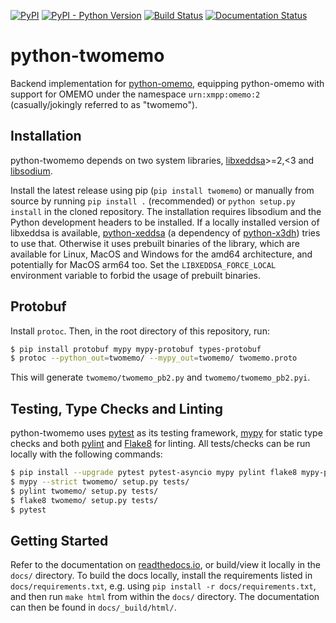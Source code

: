 [![PyPI](https://img.shields.io/pypi/v/Twomemo.svg)](https://pypi.org/project/Twomemo/)
[![PyPI - Python Version](https://img.shields.io/pypi/pyversions/Twomemo.svg)](https://pypi.org/project/Twomemo/)
[![Build Status](https://travis-ci.org/Syndace/python-twomemo.svg?branch=main)](https://travis-ci.org/Syndace/python-twomemo)
[![Documentation Status](https://readthedocs.org/projects/python-twomemo/badge/?version=latest)](https://python-twomemo.readthedocs.io/en/latest/?badge=latest)

# python-twomemo #

Backend implementation for [python-omemo](https://github.com/Syndace/python-omemo), equipping python-omemo with support for OMEMO under the namespace `urn:xmpp:omemo:2` (casually/jokingly referred to as "twomemo").

## Installation ##

python-twomemo depends on two system libraries, [libxeddsa](https://github.com/Syndace/libxeddsa)>=2,<3 and [libsodium](https://download.libsodium.org/doc/).

Install the latest release using pip (`pip install twomemo`) or manually from source by running `pip install .` (recommended) or `python setup.py install` in the cloned repository. The installation requires libsodium and the Python development headers to be installed. If a locally installed version of libxeddsa is available, [python-xeddsa](https://github.com/Syndace/python-xeddsa) (a dependency of [python-x3dh](https://github.com/Syndace/python-x3dh)) tries to use that. Otherwise it uses prebuilt binaries of the library, which are available for Linux, MacOS and Windows for the amd64 architecture, and potentially for MacOS arm64 too. Set the `LIBXEDDSA_FORCE_LOCAL` environment variable to forbid the usage of prebuilt binaries.

## Protobuf ##

Install `protoc`. Then, in the root directory of this repository, run:

```sh
$ pip install protobuf mypy mypy-protobuf types-protobuf
$ protoc --python_out=twomemo/ --mypy_out=twomemo/ twomemo.proto
```

This will generate `twomemo/twomemo_pb2.py` and `twomemo/twomemo_pb2.pyi`.

## Testing, Type Checks and Linting ##

python-twomemo uses [pytest](https://docs.pytest.org/en/latest/) as its testing framework, [mypy](http://mypy-lang.org/) for static type checks and both [pylint](https://pylint.pycqa.org/en/latest/) and [Flake8](https://flake8.pycqa.org/en/latest/) for linting. All tests/checks can be run locally with the following commands:

```sh
$ pip install --upgrade pytest pytest-asyncio mypy pylint flake8 mypy-protobuf types-protobuf
$ mypy --strict twomemo/ setup.py tests/
$ pylint twomemo/ setup.py tests/
$ flake8 twomemo/ setup.py tests/
$ pytest
```

## Getting Started ##

Refer to the documentation on [readthedocs.io](https://python-twomemo.readthedocs.io/en/latest/), or build/view it locally in the `docs/` directory. To build the docs locally, install the requirements listed in `docs/requirements.txt`, e.g. using `pip install -r docs/requirements.txt`, and then run `make html` from within the `docs/` directory. The documentation can then be found in `docs/_build/html/`.
